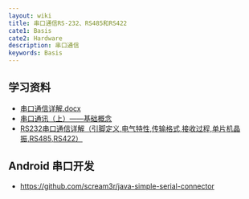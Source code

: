 ```yaml
---
layout: wiki
title: 串口通信RS-232、RS485和RS422
cate1: Basis
cate2: Hardware
description: 串口通信
keywords: Basis
---
```


## 学习资料

* [串口通信详解.docx](https://github.com/mzlogin/skill-tree/files/1506065/default.docx)
* [串口通讯（上）——基础概念](https://zhuanlan.zhihu.com/p/24858971)
* [RS232串口通信详解（引脚定义,电气特性,传输格式,接收过程,单片机晶振,RS485,RS422）](https://mp.weixin.qq.com/s?src=11&timestamp=1511787648&ver=540&signature=447m9pXutEhwJkChHOP*hJ6GgfUVvyMjJIekSFrK4oaOXSSviyWVTQ4uV0o-iwcH1cwh9ZEC3qyYPfh8P7ZacAC3b4eYoUhZFjYeaavgf78q*-K3quu8WT6mYLnnVelg&new=1)

## Android 串口开发

* <https://github.com/scream3r/java-simple-serial-connector>
